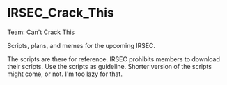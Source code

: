 # IRSEC_Crack_This

Team: Can't Crack This

Scripts, plans, and memes for the upcoming IRSEC. 

The scripts are there for reference. IRSEC prohibits members to download their scripts. 
Use the scripts as guideline. Shorter version of the scripts might come, or not. I'm too lazy for that. 
